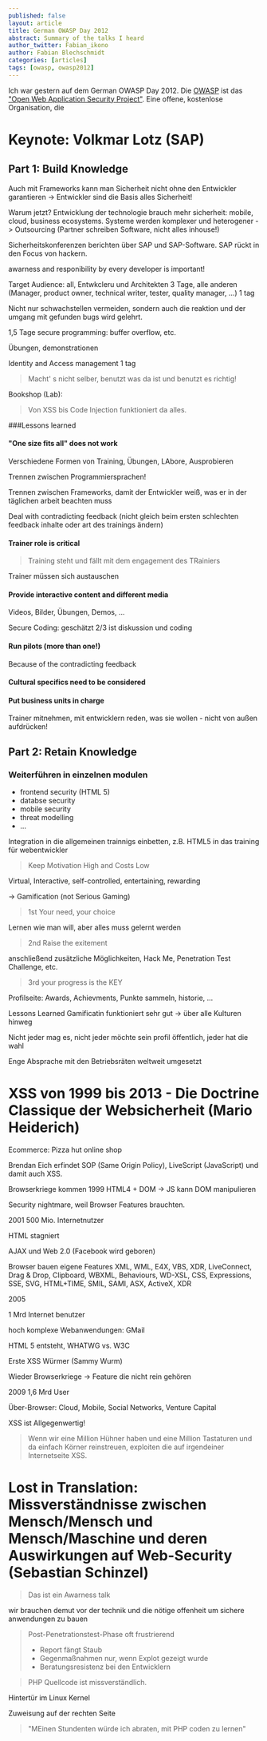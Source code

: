 ```yaml
---
published: false
layout: article
title: German OWASP Day 2012
abstract: Summary of the talks I heard
author_twitter: Fabian_ikono
author: Fabian Blechschmidt
categories: [articles]
tags: [owasp, owasp2012]
---
```


Ich war gestern auf dem German OWASP Day 2012. Die [OWASP](http://www.owasp.org) ist das ["Open Web Application Security Project"](http://www.owasp.org). Eine offene, kostenlose Organisation, die

# Keynote: Volkmar Lotz (SAP)

## Part 1: Build Knowledge

Auch mit Frameworks kann man Sicherheit nicht ohne den Entwickler garantieren -> Entwickler sind die Basis alles Sicherheit!

Warum jetzt?
Entwicklung der technologie brauch mehr sicherheit: mobile, cloud, business ecosystems.
Systeme werden komplexer und heterogener -> Outsourcing (Partner schreiben Software, nicht alles inhouse!)

Sicherheitskonferenzen berichten über SAP und SAP-Software. SAP rückt in den Focus von hackern.

awarness and responibility by every developer is important!

Target Audience: all, Entwkcleru und Architekten 3 Tage, alle anderen (Manager, product owner, technical writer, tester, quality manager, ...) 1 tag

Nicht nur schwachstellen vermeiden, sondern auch die reaktion und der umgang mit gefunden bugs wird gelehrt.

1,5 Tage secure programming: buffer overflow, etc.

Übungen, demonstrationen

Identity and Access management 1 tag

> Macht' s nicht selber, benutzt was da ist und benutzt es richtig!

Bookshop (Lab):
> Von XSS bis Code Injection funktioniert da alles.

###Lessons learned
#### "One size fits all" does not work

Verschiedene Formen von Training, Übungen, LAbore, Ausprobieren

Trennen zwischen Programmiersprachen!

Trennen zwischen Frameworks, damit der Entwickler weiß, was er in der täglichen arbeit beachten muss

Deal with contradicting feedback (nicht gleich beim ersten schlechten feedback inhalte oder art des trainings ändern)

#### Trainer role is critical

> Training steht und fällt mit dem engagement des TRainiers

Trainer müssen sich austauschen

#### Provide interactive content and different media

Videos, Bilder, Übungen, Demos, ...

Secure Coding: geschätzt 2/3 ist diskussion und coding

#### Run pilots (more than one!)

Because of the contradicting feedback

#### Cultural specifics need to be considered

#### Put business units in charge

Trainer mitnehmen, mit entwicklern reden, was sie wollen - nicht von außen aufdrücken!

## Part 2: Retain Knowledge

### Weiterführen in einzelnen modulen

* frontend security (HTML 5)
* databse security
* mobile security
* threat modelling
* ...

Integration in die allgemeinen trainnigs einbetten, z.B. HTML5 in das training für webentwickler

> Keep Motivation High and Costs Low

Virtual, Interactive, self-controlled, entertaining, rewarding

-> Gamification (not Serious Gaming)

> 1st Your need, your choice

Lernen wie man will, aber alles muss gelernt werden

> 2nd Raise the exitement

anschließend zusätzliche Möglichkeiten, Hack Me, Penetration Test Challenge, etc.

> 3rd your progress is the KEY

Profilseite: Awards, Achievments, Punkte sammeln, historie, ...

Lessons Learned
Gamificatin funktioniert sehr gut
-> über alle Kulturen hinweg

Nicht jeder mag es, nicht jeder möchte sein profil öffentlich, jeder hat die wahl

Enge Absprache mit den Betriebsräten weltweit umgesetzt

#  XSS von 1999 bis 2013 - Die Doctrine Classique der Websicherheit (Mario Heiderich)

Ecommerce: Pizza hut online shop

Brendan Eich erfindet SOP (Same Origin Policy), LiveScript (JavaScript) und damit auch XSS.

Browserkriege kommen 1999
HTML4 + DOM -> JS kann DOM manipulieren

Security nightmare, weil Browser Features brauchten.

2001 500 Mio. Internetnutzer

HTML stagniert

AJAX und Web 2.0 (Facebook wird geboren)

Browser bauen eigene Features XML, WML, E4X, VBS, XDR, LiveConnect, Drag & Drop, Clipboard, WBXML, Behaviours, WD-XSL, CSS, Expressions, SSE, SVG, HTML+TIME, SMIL, SAMI, ASX, ActiveX, XDR

2005

1 Mrd Internet benutzer

hoch komplexe Webanwendungen: GMail

HTML 5 entsteht, WHATWG vs. W3C

Erste XSS Würmer (Sammy Wurm)

Wieder Browserkriege -> Feature die nicht rein gehören

2009
1,6 Mrd User

Über-Browser: Cloud, Mobile, Social Networks, Venture Capital

XSS ist Allgegenwertig!

> Wenn wir eine Million Hühner haben und eine Million Tastaturen und da einfach Körner reinstreuen, exploiten die auf irgendeiner Internetseite XSS.


# Lost in Translation: Missverständnisse zwischen Mensch/Mensch und Mensch/Maschine und deren Auswirkungen auf Web-Security (Sebastian Schinzel)

 > Das ist ein Awarness talk

wir brauchen demut vor der technik und die nötige offenheit um sichere anwendungen zu bauen

> Post-Penetrationstest-Phase oft frustrierend
> - Report fängt Staub
> - Gegenmaßnahmen nur, wenn Explot gezeigt wurde
> - Beratungsresistenz bei den Entwicklern

> PHP Quellcode ist missverständlich.

Hintertür im Linux Kernel

Zuweisung auf der rechten Seite





> "MEinen Stundenten würde ich abraten, mit PHP coden zu lernen"
